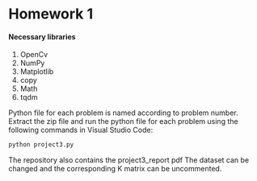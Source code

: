 # Homework 1  

#### Necessary libraries      
1. OpenCv
2. NumPy
3. Matplotlib
4. copy
5. Math
6. tqdm

Python file for each problem is named according to problem number.
Extract the zip file and run the python file for each problem using the following commands in Visual Studio Code:
```sh
python project3.py

```
The repository also contains the project3_report pdf
The dataset can be changed and the corresponding K matrix can be uncommented.